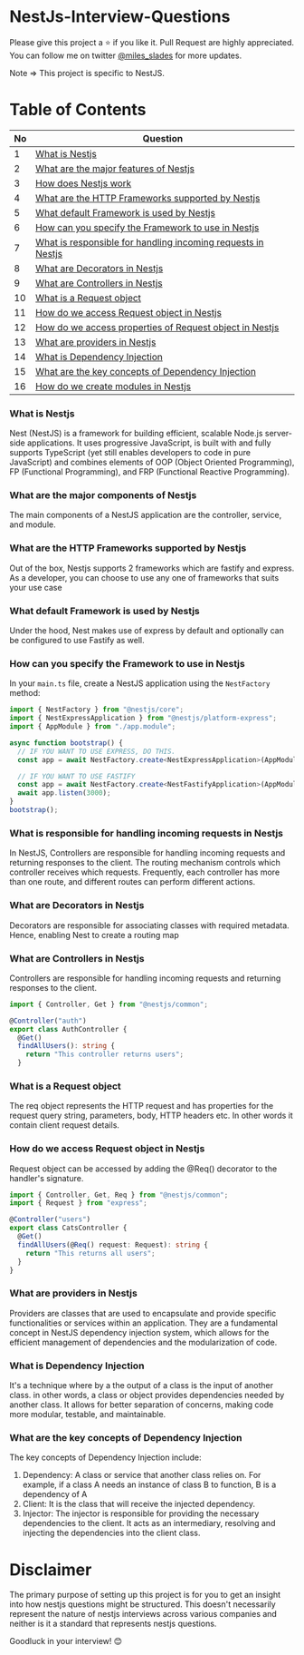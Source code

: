 # NestJs-Interview-Questions

Please give this project a :star: if you like it. Pull Request are highly appreciated. You can follow me on twitter [@miles_slades](https://twitter.com/miles_slades) for more updates.

Note => This project is specific to NestJS.

# Table of Contents

| No  | Question                                                                                                                      |
| --- | ----------------------------------------------------------------------------------------------------------------------------- |
| 1   | [What is Nestjs](#what-is-nestjs)                                                                                             |
| 2   | [What are the major features of Nestjs](#what-are-the-major-features-of-nestjs)                                               |
| 3   | [How does Nestjs work](#How-does-nestjs-work)                                                                                 |
| 4   | [What are the HTTP Frameworks supported by Nestjs](#What-are-the-HTTP-Frameworks-supported-by-Nestjs)                         |
| 5   | [What default Framework is used by Nestjs](#What-default-framwork-is-used-by-Nestjs)                                          |
| 6   | [How can you specify the Framework to use in Nestjs](#How-can-you-specify-the-Framework-to-use-in-Nestjs)                     |
| 7   | [What is responsible for handling incoming requests in Nestjs](#What-is-responsible-for-handling-incoming-requests-in-Nestjs) |
| 8   | [What are Decorators in Nestjs](#What-are-decorators-in-Nestjs)                                                               |
| 9   | [What are Controllers in Nestjs](#What-are-controllers-in-Nestjs)                                                             |
| 10  | [What is a Request object](#What-is-a-request-object)                                                                         |
| 11  | [How do we access Request object in Nestjs](#How-do-we-access-request-object-in-nestjs)                                       |
| 12  | [How do we access properties of Request object in Nestjs](#How-do-we-access-properties-of-request-object-in-nestjs)           |
| 13  | [What are providers in Nestjs](#What-are-providers-in-nestjs)                                                                 |
| 14  | [What is Dependency Injection](#What-is-dependency-injection)                                                                 |
| 15  | [What are the key concepts of Dependency Injection](#What-are-the-key-concepts-of-dependency-injection)                       |
| 16  | [How do we create modules in Nestjs](#How-do-we-create-modules-in-Nestjs)                                                     |

### What is Nestjs

Nest (NestJS) is a framework for building efficient, scalable Node.js server-side applications. It uses progressive JavaScript, is built with and fully supports TypeScript (yet still enables developers to code in pure JavaScript) and combines elements of OOP (Object Oriented Programming), FP (Functional Programming), and FRP (Functional Reactive Programming).

### What are the major components of Nestjs

The main components of a NestJS application are the controller, service, and module.

### What are the HTTP Frameworks supported by Nestjs

Out of the box, Nestjs supports 2 frameworks which are fastify and express. As a developer, you can choose to use any one of frameworks that suits your use case

### What default Framework is used by Nestjs

Under the hood, Nest makes use of express by default and optionally can be configured to use Fastify as well.

### How can you specify the Framework to use in Nestjs

In your `main.ts` file, create a NestJS application using the `NestFactory` method:

```typescript
import { NestFactory } from "@nestjs/core";
import { NestExpressApplication } from "@nestjs/platform-express";
import { AppModule } from "./app.module";

async function bootstrap() {
  // IF YOU WANT TO USE EXPRESS, DO THIS.
  const app = await NestFactory.create<NestExpressApplication>(AppModule);

  // IF YOU WANT TO USE FASTIFY
  const app = await NestFactory.create<NestFastifyApplication>(AppModule);
  await app.listen(3000);
}
bootstrap();
```

### What is responsible for handling incoming requests in Nestjs

In NestJS, Controllers are responsible for handling incoming requests and returning responses to the client. The routing mechanism controls which controller receives which requests. Frequently, each controller has more than one route, and different routes can perform different actions.

### What are Decorators in Nestjs

Decorators are responsible for associating classes with required metadata. Hence, enabling Nest to create a routing map

### What are Controllers in Nestjs

Controllers are responsible for handling incoming requests and returning responses to the client.

```typescript
import { Controller, Get } from "@nestjs/common";

@Controller("auth")
export class AuthController {
  @Get()
  findAllUsers(): string {
    return "This controller returns users";
  }
```

### What is a Request object

The req object represents the HTTP request and has properties for the request query string, parameters, body, HTTP headers etc. In other words it contain client request details.

### How do we access Request object in Nestjs

Request object can be accessed by adding the @Req() decorator to the handler's signature.

```typescript
import { Controller, Get, Req } from "@nestjs/common";
import { Request } from "express";

@Controller("users")
export class CatsController {
  @Get()
  findAllUsers(@Req() request: Request): string {
    return "This returns all users";
  }
}
```

### What are providers in Nestjs

Providers are classes that are used to encapsulate and provide specific functionalities or services within an application. They are a fundamental concept in NestJS dependency injection system, which allows for the efficient management of dependencies and the modularization of code.

### What is Dependency Injection

It's a technique where by a the output of a class is the input of another class. in other words, a class or object provides dependencies needed by another class. It allows for better separation of concerns, making code more modular, testable, and maintainable.

### What are the key concepts of Dependency Injection

The key concepts of Dependency Injection include:

1. Dependency: A class or service that another class relies on. For example, if a class A needs an instance of class B to function, B is a dependency of A
2. Client: It is the class that will receive the injected dependency.
3. Injector: The injector is responsible for providing the necessary dependencies to the client. It acts as an intermediary, resolving and injecting the dependencies into the client class.

# Disclaimer

The primary purpose of setting up this project is for you to get an insight into how nestjs questions might be structured. This doesn't necessarily represent the nature of nestjs interviews across various companies and neither is it a standard that represents nestjs questions.

Goodluck in your interview! :blush:
